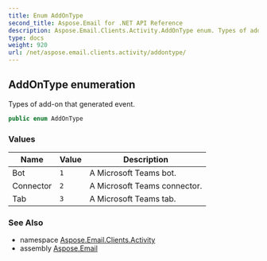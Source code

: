 ```yaml
---
title: Enum AddOnType
second_title: Aspose.Email for .NET API Reference
description: Aspose.Email.Clients.Activity.AddOnType enum. Types of addon that generated event
type: docs
weight: 920
url: /net/aspose.email.clients.activity/addontype/
---
```

## AddOnType enumeration

Types of add-on that generated event.

```csharp
public enum AddOnType
```

### Values

| Name | Value | Description |
| --- | --- | --- |
| Bot | `1` | A Microsoft Teams bot. |
| Connector | `2` | A Microsoft Teams connector. |
| Tab | `3` | A Microsoft Teams tab. |

### See Also

* namespace [Aspose.Email.Clients.Activity](../../aspose.email.clients.activity/)
* assembly [Aspose.Email](../../)


